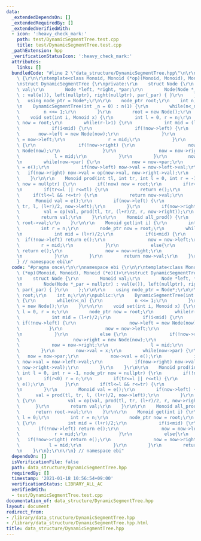 ```yaml
---
data:
  _extendedDependsOn: []
  _extendedRequiredBy: []
  _extendedVerifiedWith:
  - icon: ':heavy_check_mark:'
    path: test/DynamicSegmentTree.test.cpp
    title: test/DynamicSegmentTree.test.cpp
  _pathExtension: hpp
  _verificationStatusIcon: ':heavy_check_mark:'
  attributes:
    links: []
  bundledCode: "#line 2 \"data_structure/DynamicSegmentTree.hpp\"\n\r\nnamespace ebi\
    \ {\r\n\r\ntemplate<class Monoid, Monoid (*op)(Monoid, Monoid), Monoid (*e)()>\r\
    \nstruct DynamicSegmentTree {\r\nprivate:\r\n    struct Node {\r\n        Monoid\
    \ val;\r\n        Node *left, *right, *par;\r\n        Node(Node *_par = nullptr)\
    \ : val(e()), left(nullptr), right(nullptr), par(_par) { }\r\n    };\r\n\r\n \
    \   using node_ptr = Node*;\r\n\r\n    node_ptr root;\r\n    int n;\r\n\r\npublic:\r\
    \n    DynamicSegmentTree(int _n = 0) : n(1) {\r\n        while(n<_n) {\r\n   \
    \         n <<= 1;\r\n        }\r\n        root = new Node();\r\n    }\r\n\r\n\
    \    void set(int i, Monoid x) {\r\n        int l = 0, r = n;\r\n        node_ptr\
    \ now = root;\r\n        while(r-l>1) {\r\n            int mid = (l+r)/2;\r\n\
    \            if(i<mid) {\r\n                if(!now->left) {\r\n             \
    \       now->left = new Node(now);\r\n                }\r\n                now\
    \ = now->left;\r\n                r = mid;\r\n            }\r\n            else\
    \ {\r\n                if(!now->right) {\r\n                    now->right = new\
    \ Node(now);\r\n                }\r\n                now = now->right;\r\n   \
    \             l = mid;\r\n            }\r\n        }\r\n        now->val = x;\r\
    \n        while(now->par) {\r\n            now = now->par;\r\n            now->val\
    \ = e();\r\n            if(now->left) now->val = now->left->val;\r\n         \
    \   if(now->right) now->val = op(now->val, now->right->val);\r\n        }\r\n\
    \    }\r\n\r\n    Monoid prod(int tl, int tr, int l = 0, int r = -1, node_ptr\
    \ now = nullptr) {\r\n        if(!now) now = root;\r\n        if(r<0) r = n;\r\
    \n        if(tr<=l || r<=tl) {\r\n            return e();\r\n        }\r\n   \
    \     if(tl<=l && r<=tr) {\r\n            return now->val;\r\n        }\r\n  \
    \      Monoid val = e();\r\n        if(now->left) {\r\n            val = prod(tl,\
    \ tr, l, (l+r)/2, now->left);\r\n        }\r\n        if(now->right) {\r\n   \
    \         val = op(val, prod(tl, tr, (l+r)/2, r, now->right));\r\n        }\r\n\
    \        return val;\r\n    }\r\n\r\n    Monoid all_prod() {\r\n        return\
    \ root->val;\r\n    }\r\n\r\n    Monoid get(int i) {\r\n        int l = 0;\r\n\
    \        int r = n;\r\n        node_ptr now = root;\r\n        while(r-l>1) {\r\
    \n            int mid = (l+r)/2;\r\n            if(i<mid) {\r\n              \
    \  if(!now->left) return e();\r\n                now = now->left;\r\n        \
    \        r = mid;\r\n            }\r\n            else{\r\n                if(!now->right)\
    \ return e();\r\n                now = now->right;\r\n                l = mid;\r\
    \n            }\r\n        }\r\n        return now->val;\r\n    }\r\n};\r\n\r\n\
    } // namespace ebi\n"
  code: "#pragma once\r\n\r\nnamespace ebi {\r\n\r\ntemplate<class Monoid, Monoid\
    \ (*op)(Monoid, Monoid), Monoid (*e)()>\r\nstruct DynamicSegmentTree {\r\nprivate:\r\
    \n    struct Node {\r\n        Monoid val;\r\n        Node *left, *right, *par;\r\
    \n        Node(Node *_par = nullptr) : val(e()), left(nullptr), right(nullptr),\
    \ par(_par) { }\r\n    };\r\n\r\n    using node_ptr = Node*;\r\n\r\n    node_ptr\
    \ root;\r\n    int n;\r\n\r\npublic:\r\n    DynamicSegmentTree(int _n = 0) : n(1)\
    \ {\r\n        while(n<_n) {\r\n            n <<= 1;\r\n        }\r\n        root\
    \ = new Node();\r\n    }\r\n\r\n    void set(int i, Monoid x) {\r\n        int\
    \ l = 0, r = n;\r\n        node_ptr now = root;\r\n        while(r-l>1) {\r\n\
    \            int mid = (l+r)/2;\r\n            if(i<mid) {\r\n               \
    \ if(!now->left) {\r\n                    now->left = new Node(now);\r\n     \
    \           }\r\n                now = now->left;\r\n                r = mid;\r\
    \n            }\r\n            else {\r\n                if(!now->right) {\r\n\
    \                    now->right = new Node(now);\r\n                }\r\n    \
    \            now = now->right;\r\n                l = mid;\r\n            }\r\n\
    \        }\r\n        now->val = x;\r\n        while(now->par) {\r\n         \
    \   now = now->par;\r\n            now->val = e();\r\n            if(now->left)\
    \ now->val = now->left->val;\r\n            if(now->right) now->val = op(now->val,\
    \ now->right->val);\r\n        }\r\n    }\r\n\r\n    Monoid prod(int tl, int tr,\
    \ int l = 0, int r = -1, node_ptr now = nullptr) {\r\n        if(!now) now = root;\r\
    \n        if(r<0) r = n;\r\n        if(tr<=l || r<=tl) {\r\n            return\
    \ e();\r\n        }\r\n        if(tl<=l && r<=tr) {\r\n            return now->val;\r\
    \n        }\r\n        Monoid val = e();\r\n        if(now->left) {\r\n      \
    \      val = prod(tl, tr, l, (l+r)/2, now->left);\r\n        }\r\n        if(now->right)\
    \ {\r\n            val = op(val, prod(tl, tr, (l+r)/2, r, now->right));\r\n  \
    \      }\r\n        return val;\r\n    }\r\n\r\n    Monoid all_prod() {\r\n  \
    \      return root->val;\r\n    }\r\n\r\n    Monoid get(int i) {\r\n        int\
    \ l = 0;\r\n        int r = n;\r\n        node_ptr now = root;\r\n        while(r-l>1)\
    \ {\r\n            int mid = (l+r)/2;\r\n            if(i<mid) {\r\n         \
    \       if(!now->left) return e();\r\n                now = now->left;\r\n   \
    \             r = mid;\r\n            }\r\n            else{\r\n             \
    \   if(!now->right) return e();\r\n                now = now->right;\r\n     \
    \           l = mid;\r\n            }\r\n        }\r\n        return now->val;\r\
    \n    }\r\n};\r\n\r\n} // namespace ebi"
  dependsOn: []
  isVerificationFile: false
  path: data_structure/DynamicSegmentTree.hpp
  requiredBy: []
  timestamp: '2021-01-18 10:56:54+09:00'
  verificationStatus: LIBRARY_ALL_AC
  verifiedWith:
  - test/DynamicSegmentTree.test.cpp
documentation_of: data_structure/DynamicSegmentTree.hpp
layout: document
redirect_from:
- /library/data_structure/DynamicSegmentTree.hpp
- /library/data_structure/DynamicSegmentTree.hpp.html
title: data_structure/DynamicSegmentTree.hpp
---
```

